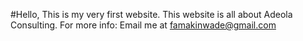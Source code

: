 #Hello,
This is my very first website.
This website is all about Adeola Consulting.
For more info: Email me at famakinwade@gmail.com
